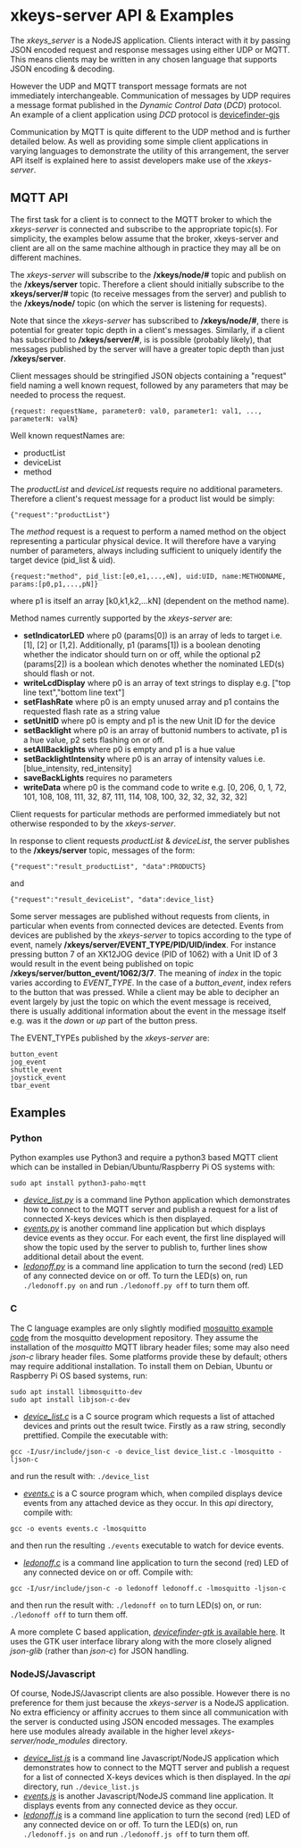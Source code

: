 # xkeys-server API & Examples

The _xkeys_server_ is a NodeJS application. Clients interact with it by passing JSON encoded request and response messages using either UDP or MQTT. This means clients may be written in any chosen language that supports JSON encoding & decoding.

However the UDP and MQTT transport message formats are not immediately interchangeable. Communication of messages by UDP requires a message format published in the _Dynamic Control Data_ (_DCD_) protocol. An example of a client application using _DCD_ protocol is [devicefinder-gjs](https://gitlab.com/chris.willing/devicefinder-gjs/) 

Communication by MQTT is quite different to the UDP method and is further detailed below. As well as providing some simple client applications in varying languages to demonstrate the utility of this arrangement, the server API itself is explained here to assist developers make use of the _xkeys-server_.


## MQTT API

The first task for a client is to connect to the MQTT broker to which the
*xkeys-server* is connected and subscribe to the appropriate topic(s). For
simplicity, the examples below assume that the broker, xkeys-server and client are
all on the same machine although in practice they may all be on different machines.

The *xkeys-server* will subscribe to the **/xkeys/node/#** topic and publish on the
**/xkeys/server** topic. Therefore a client should initially subscribe to the
**xkeys/server/#** topic (to receive messages from the server) and publish to the
**/xkeys/node/** topic (on which the server is listening for requests).

Note that since the *xkeys-server* has subscribed to **/xkeys/node/#**, there is
potential for greater topic depth in a client's messages. Similarly, if a client has
subscribed to **/xkeys/server/#**, is is possible (probably likely), that messages
published by the server will have a greater topic depth than just **/xkeys/server**.

Client messages should be stringified JSON objects containing a "request" field naming
a well known request, followed by any parameters that may be needed to process the
request.
```
{request: requestName, parameter0: val0, parameter1: val1, ..., parameterN: valN}
```
Well known requestNames are:
- productList
- deviceList
- method

The *productList* and *deviceList* requests require no additional parameters.
Therefore a client's request message for a product list would be simply:
```
{"request":"productList"}
```

The *method* request is a request to perform a named method on the object
representing a particular physical device. It will therefore have a varying
number of parameters, always including sufficient to uniquely identify the
target device (pid_list & uid).
```
{request:"method", pid_list:[e0,e1,...,eN], uid:UID, name:METHODNAME, params:[p0,p1,...,pN]}
```
where p1 is itself an array [k0,k1,k2,...kN] (dependent on the method name).

Method names currently supported by the *xkeys-server* are:
- **setIndicatorLED** where p0 (params[0]) is an array of leds to target i.e. [1], [2] or [1,2]. Additionally, p1 (params[1]) is a boolean denoting whether the indicator should turn on or off, while the optional p2 (params[2]) is a boolean which denotes whether the nominated LED(s) should flash or not.
- **writeLcdDisplay** where p0 is an array of text strings to display e.g. ["top line text","bottom line text"]
- **setFlashRate** where p0 is an empty unused array and p1 contains the requested flash rate as a string value
- **setUnitID** where p0 is empty and p1 is the new Unit ID for the device 
- **setBacklight** where p0 is an array of buttonid numbers to activate, p1 is a hue value, p2 sets flashing on or off.
- **setAllBacklights** where p0 is empty and p1 is a hue value
- **setBacklightIntensity** where p0 is an array of intensity values i.e. [blue_intensity, red_intensity]
- **saveBackLights** requires no parameters
- **writeData** where p0 is the command code to write e.g. [0, 206, 0, 1, 72, 101, 108, 108, 111, 32, 87, 111, 114, 108, 100, 32, 32, 32, 32, 32]

Client requests for particular methods are performed immediately but not otherwise responded to by the *xkeys-server*.

In response to client requests *productList* & *deviceList*, the server publishes to the **/xkeys/server** topic, messages of the form:
```
{"request":"result_productList", "data":PRODUCTS}
```
and
```
{"request":"result_deviceList", "data":device_list}
```



Some server messages are published without requests from clients, in particular when events from connected devices are detected. Events from devices are published by the *xkeys-server* to topics according to the type of event, namely **/xkeys/server/EVENT_TYPE/PID/UID/index**. For instance pressing button 7 of an XK12JOG device (PID of 1062) with a Unit ID of 3 would result in the event being published on topic **/xkeys/server/button_event/1062/3/7**. The meaning of *index* in the topic varies according to *EVENT_TYPE*. In the case of a *button_event*, index refers to the button that was pressed. While a client may be able to decipher an event largely by just the topic on which the event message is received, there is usually additional information about the event in the message itself e.g. was it the *down* or *up* part of the button press.

The EVENT_TYPEs published by the *xkeys-server* are:
```
button_event
jog_event
shuttle_event
joystick_event
tbar_event
```



## Examples

### Python
Python examples use Python3 and require a python3 based MQTT client which can be installed in Debian/Ubuntu/Raspberry Pi OS systems with:
```
sudo apt install python3-paho-mqtt
```

- [_device_list.py_](device_list.py) is a command line Python application which demonstrates how to connect to the MQTT server and publish a request for a list of connected X-keys devices which is then displayed.
- [_events.py_](events.py) is another command line application but which displays device events as they occur. For each event, the first line displayed will show the topic used by the server to publish to, further lines show additional detail about the event.
- [_ledonoff.py_](ledonoff.py) is a command line application to turn the second (red) LED of any connected device on or off. To turn the LED(s) on, run `./ledonoff.py on` and run `./ledonoff.py off` to turn them off.


### C
The C language examples are only slightly modified [mosquitto example code](https://github.com/eclipse/mosquitto/blob/master/examples/) from the mosquitto development repository. They assume the installation of the _mosquitto_ MQTT library header files; some may also need _json-c_ library header files. Some platforms provide these by default; others may require additional installation. To install them on Debian, Ubuntu or Raspberry Pi OS based systems, run:
```
sudo apt install libmosquitto-dev
sudo apt install libjson-c-dev
``` 
- [_device_list.c_](device_list.c) is a C source program which requests a list of attached devices and prints out the result twice. Firstly as a raw string, secondly prettified. Compile the executable with:
```
gcc -I/usr/include/json-c -o device_list device_list.c -lmosquitto -ljson-c
```
and run the result with: `./device_list`
- [_events.c_](events.c) is a C source program which, when compiled displays device events from any attached device as they occur. In this _api_ directory, compile with:
```
gcc -o events events.c -lmosquitto
```
and then run the resulting `./events` executable to watch for device events.
- [_ledonoff.c_](ledonoff.c) is a command line application to turn the second (red) LED of any connected device on or off. Compile with:
```
gcc -I/usr/include/json-c -o ledonoff ledonoff.c -lmosquitto -ljson-c
```
and then run the result with: `./ledonoff on` to turn LED(s) on, or run: `./ledonoff off` to turn them off.

A more complete C based application, [_devicefinder-gtk_ is available here](https://gitlab.com/chris.willing/devicefinder-gtk). It uses the GTK user interface library along with the more closely aligned _json-glib_ (rather than _json-c_) for JSON handling.


### NodeJS/Javascript
Of course, NodeJS/Javascript clients are also possible. However there is no preference for them just because the _xkeys-server_ is a NodeJS application. No extra efficiency or affinity accrues to them since all communication with the server is conducted using JSON encoded messages. The examples here use modules already available in the higher level _xkeys-server/node_modules_ directory.
- [_device_list.js_](device_list.js) is a command line Javascript/NodeJS application which demonstrates how to connect to the MQTT server and publish a request for a list of connected X-keys devices which is then displayed. In the _api_ directory, run `./device_list.js`
- [_events.js_](events.js) is another Javascript/NodeJS command line application. It displays events from any connected device as they occur.
- [_ledonoff.js_](ledonoff.js) is a command line application to turn the second (red) LED of any connected device on or off. To turn the LED(s) on, run `./ledonoff.js on` and run `./ledonoff.js off` to turn them off.
